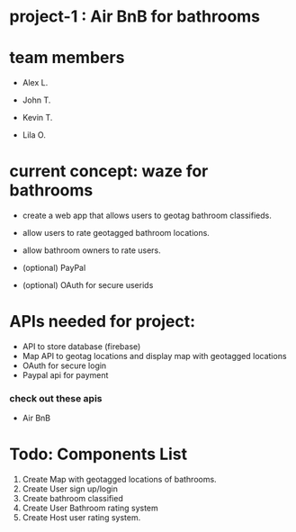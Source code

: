 
# project-1 : Air BnB for bathrooms


# team members

- Alex L.

- John T.

- Kevin T.

- Lila O.

# current concept: waze for bathrooms

- create a web app that allows users to geotag bathroom classifieds.
  
- allow users to rate geotagged bathroom locations.
- allow bathroom owners to rate users.
- (optional) PayPal
- (optional) OAuth for secure userids

  

# APIs needed for project:
- API to store database (firebase)
- Map API to geotag locations and display map with geotagged locations
- OAuth for secure login
- Paypal api for payment

### check out these apis
- Air BnB
  


# Todo: Components List
1. Create Map with geotagged locations of bathrooms.
2. Create User sign up/login
3. Create bathroom classified
4. Create User Bathroom rating system
5. Create Host user rating system.
